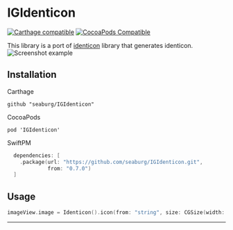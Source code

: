 # IGIdenticon
[![Carthage compatible](https://img.shields.io/badge/Carthage-compatible-4BC51D.svg?style=flat)](https://github.com/Carthage/Carthage)
[![CocoaPods Compatible](https://img.shields.io/cocoapods/v/IGIdenticon.svg)](https://img.shields.io/cocoapods/v/IGIdenticon.svg)

This library is a port of [identicon](https://github.com/donpark/identicon) library that generates identicon.  
![Screenshot example](https://raw.github.com/Seaburg/IGIdenticon/master/Screenshot/screenshot.png)

Installation
------------
Carthage
```
github "seaburg/IGIdenticon"
```
CocoaPods
```
pod 'IGIdenticon'
```
SwiftPM
```swift
  dependencies: [
    .package(url: "https://github.com/seaburg/IGIdenticon.git",
             from: "0.7.0")
  ]
```

Usage
-----

```swift
imageView.image = Identicon().icon(from: "string", size: CGSize(width: 100, height: 100))
```
-----
